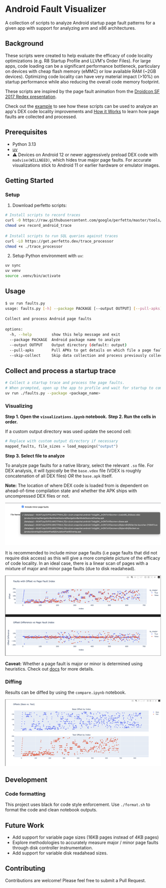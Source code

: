 # Android Fault Visualizer

A collection of scripts to analyze Android startup page fault patterns for a given app with support for analyzing
arm and x86 architectures.

## Background

These scripts were created to help evaluate the efficacy of code locality optimizations (e.g. R8 Startup Profile and LLVM's Order Files). For large apps, code loading can be a significant performance bottleneck, particulary on devices with cheap flash memory (eMMC) or low available RAM (~2GB devices). Optimizing code locality can have very material impact (>10%) on startup performance while also reducing the overall code memory footprint.

These scripts are inspired by the page fault animation from the [Droidcon SF 2017 Redex presentation](https://www.youtube.com/watch?v=vtxJvJj6gSE).

Check out the [example](./docs/example.md) to see how these scripts can be used to analyze an app's DEX code locality improvements and [How it Works](./docs/how-it-works.md) to learn how page faults are collected and processed.

## Prerequisites

- Python 3.13
- [uv](https://github.com/astral-sh/uv)
- ⚠️ Devices on Android 12 or newer aggressively preload DEX code with `madvise(WILLNEED)`, which hides true major page faults. For accurate visualizations stick to Android 11 or earlier hardware or emulator images.

## Getting Started

### Setup

1. Download perfetto scripts:

```bash
# Install scripts to record traces
curl -O https://raw.githubusercontent.com/google/perfetto/master/tools/record_android_trace
chmod u+x record_android_trace

# Install scripts to run SQL queries against traces
curl -LO https://get.perfetto.dev/trace_processor
chmod +x ./trace_processor
```

2. Setup Python environment with `uv`:

```bash
uv sync
uv venv
source .venv/bin/activate
```

## Usage

```bash
$ uv run faults.py
usage: faults.py [-h] --package PACKAGE [--output OUTPUT] [--pull-apks] [--skip-collect]

Collect and process Android page faults

options:
  -h, --help         show this help message and exit
  --package PACKAGE  Android package name to analyze
  --output OUTPUT    Output directory (default: output)
  --pull-apks        Pull APKs to get details on which file a page fault in APK corresponds to (default: false)
  --skip-collect     Skip data collection and process previously collected data (default: false)

```

## Collect and process a startup trace

```bash
# Collect a startup trace and process the page faults.
# When prompted, open up the app to profile and wait for startup to complete, then press Ctrl-C.
uv run ./faults.py --package <package_name>
```

### Visualizing

**Step 1. Open the `visualizations.ipynb` notebook.**
**Step 2. Run the cells in order.**

If a custom output directory was used update the second cell:

```python
# Replace with custom output directory if necessary
mapped_faults, file_sizes = load_mappings("output")
```

**Step 3. Select file to analyze**

To analyze page faults for a native library, select the relevant `.so` file. For DEX analysis, it will _typically_ be
the `base.vdex` file (VDEX is roughly concatenation of all DEX files) _OR_ the `base.apk` itself.

**Note:** The location of where DEX code is loaded from is dependent on ahead-of-time compilation state and whether the APK ships with uncompressed DEX files or not.

![](./images/file-selection.png)

It is recommended to include minor page faults (i.e page faults that did not require disk access) as this will give a more complete
picture of the efficacy of code locality. In an ideal case, there is a linear scan of pages with a mixture of major and minor page faults (due to disk readahead).

![](./images/dex-visualization.png)

**Caveat:** Whether a page fault is major or minor is determined using heuristics. Check out [docs](./docs/how-it-works.md) for more details.

### Diffing

Results can be diffed by using the `compare.ipynb` notebook.

![](./images/diff.png)

## Development

### Code formatting

This project uses black for code style enforcement. Use `./format.sh` to format the code and clean notebook outputs.

## Future Work

- Add support for variable page sizes (16KB pages instead of 4KB pages)
- Explore methodologies to accurately measure major / minor page faults through disk controller instrumentation.
- Add support for variable disk readahead sizes.

## Contributing

Contributions are welcome! Please feel free to submit a Pull Request.

